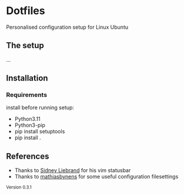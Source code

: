 # Dotfiles
Personalised configuration setup for Linux Ubuntu

## The setup
...

## Installation

### Requirements

install before running setup:
- Python3.11
- Python3-pip
- pip install setuptools
- pip install .

## References
- Thanks to [Sidney Liebrand](https://github.com/SidOfc) for his vim statusbar
- Thanks to [mathiasbynens](https://github.com/mathiasbynens/dotfiles) for some useful configuration filesettings

<sub>Version 0.3.1</sub>
